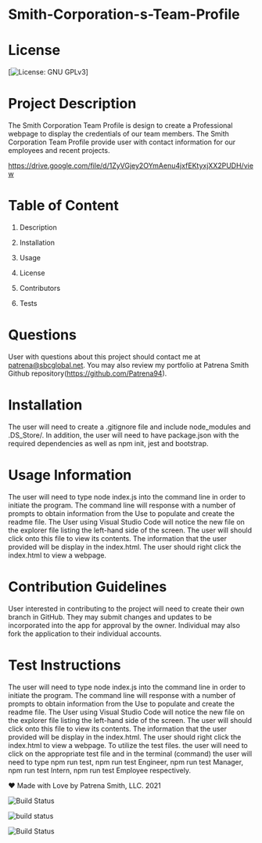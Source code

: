 # Smith-Corporation-s-Team-Profile

# License
[![License: GNU GPLv3](https://img.shields.io/badge/License-GNU%20GPLv3-blue)]   

 # Project Description
The Smith Corporation Team Profile is design to create a Professional webpage to display the credentials of our team members. The Smith Corporation Team Profile provide user with contact information for our employees and recent projects. 

https://drive.google.com/file/d/1ZyVGjey2OYmAenu4jxfEKtyxjXX2PUDH/view


 # Table of Content 
 1. Description  

 2. Installation  

 3. Usage  

 4. License  

 5. Contributors  

 6. Tests

 # Questions  

 User with questions about this project should contact me at patrena@sbcglobal.net.  You may also review my portfolio at Patrena Smith Github repository(https://github.com/Patrena94).
 

 
# Installation
The user will need to create a .gitignore file and include node_modules and .DS_Store/.  In addition, the user will need to have package.json with the required dependencies as well as npm init, jest and bootstrap.  


# Usage Information
 The user will need to type node index.js into the command line in order to initiate the program. The command line will response with a number of prompts to obtain information from the Use to populate and create the readme file. The User using Visual Studio Code will notice the new file on the explorer file listing the left-hand side of the screen.  The user will should click onto this file to view its contents.  The information that the user provided will be display in the index.html.  The user should right click the index.html to view a webpage.  

  
# Contribution Guidelines
User interested in contributing to the project will need to create their own branch in GitHub.  They may submit changes and updates to be incorporated into the app for approval by the owner.  Individual may also fork the application to their individual accounts.  


# Test Instructions
The user will need to type node index.js into the command line in order to initiate the program. The command line will response with a number of prompts to obtain information from the Use to populate and create the readme file. The User using Visual Studio Code will notice the new file on the explorer file listing the left-hand side of the screen.  The user will should click onto this file to view its contents.  The information that the user provided will be display in the index.html.  The user should right click the index.html to view a webpage.  To utilize the test files. the user will need to click on the appropriate test file and in the terminal (command) the user will need to type npm run test, npm run test Engineer, npm run test Manager, npm run test Intern, npm run test Employee respectively.


❤️ Made with Love by Patrena Smith, LLC. 2021  

![Build Status](https://img.shields.io/github/languages/top/Patrena94/Smith-Corporation-Work-Scheduler)  

![build status](https://img.shields.io/github/languages/top/Patrena94/Mobile-Drive-in-Theater)  

![Build Status](https://img.shields.io/github/languages/top/Patrena94/Multi-City-Weather-Dashboard)